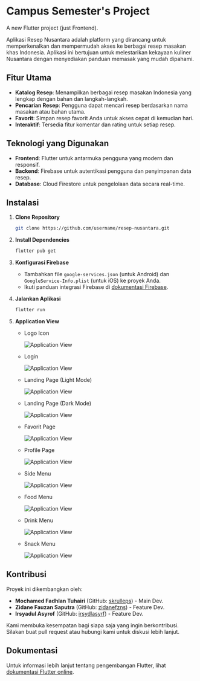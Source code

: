 # Campus Semester's Project

A new Flutter project (just Frontend).

Aplikasi Resep Nusantara adalah platform yang dirancang untuk memperkenalkan dan mempermudah akses ke berbagai resep masakan khas Indonesia. Aplikasi ini bertujuan untuk melestarikan kekayaan kuliner Nusantara dengan menyediakan panduan memasak yang mudah dipahami.

## Fitur Utama
- **Katalog Resep**: Menampilkan berbagai resep masakan Indonesia yang lengkap dengan bahan dan langkah-langkah.
- **Pencarian Resep**: Pengguna dapat mencari resep berdasarkan nama masakan atau bahan utama.
- **Favorit**: Simpan resep favorit Anda untuk akses cepat di kemudian hari.
- **Interaktif**: Tersedia fitur komentar dan rating untuk setiap resep.

## Teknologi yang Digunakan
- **Frontend**: Flutter untuk antarmuka pengguna yang modern dan responsif.
- **Backend**: Firebase untuk autentikasi pengguna dan penyimpanan data resep.
- **Database**: Cloud Firestore untuk pengelolaan data secara real-time.

## Instalasi
1. **Clone Repository**
   ```bash
   git clone https://github.com/username/resep-nusantara.git
   ```
2. **Install Dependencies**
   ```bash
   flutter pub get
   ```
3. **Konfigurasi Firebase**
   - Tambahkan file `google-services.json` (untuk Android) dan `GoogleService-Info.plist` (untuk iOS) ke proyek Anda.
   - Ikuti panduan integrasi Firebase di [dokumentasi Firebase](https://firebase.google.com/docs/flutter/setup).

4. **Jalankan Aplikasi**
   ```bash
   flutter run
   ```

5. **Application View**
   - Logo Icon

     ![Application View](SC-Image/Logo.jpg)
     
   - Login

     ![Application View](SC-Image/LoginPage.jpg)
     
   - Landing Page (Light Mode)

     ![Application View](SC-Image/LandingPage.jpg)
     
   - Landing Page (Dark Mode)

     ![Application View](SC-Image/DarkMode.jpg)
     
   - Favorit Page

     ![Application View](SC-Image/FavoritPage.jpg)
     
   - Profile Page

     ![Application View](SC-Image/ProfilePage.jpg)
     
   - Side Menu

     ![Application View](SC-Image/SideMenu.jpg)
     
   - Food Menu

     ![Application View](SC-Image/Food.jpg)
     
   - Drink Menu

     ![Application View](SC-Image/Drink.jpg)
     
   - Snack Menu

     ![Application View](SC-Image/Snack.jpg)
     

## Kontribusi
Proyek ini dikembangkan oleh:

- **Mochamed Fadhlan Tuhairi** (GitHub: [skrulleps](https://github.com/skrulleps)) - Main Dev.
- **Zidane Fauzan Saputra** (GitHub: [zidanefzns](https://github.com/zidanefzns)) - Feature Dev.
- **Irsyadul Asyrof** (GitHub: [irsydlasyrf](https://github.com/irsydlasyrf)) - Feature Dev.

Kami membuka kesempatan bagi siapa saja yang ingin berkontribusi. Silakan buat pull request atau hubungi kami untuk diskusi lebih lanjut.

## Dokumentasi
Untuk informasi lebih lanjut tentang pengembangan Flutter, lihat [dokumentasi Flutter online](https://docs.flutter.dev/).
